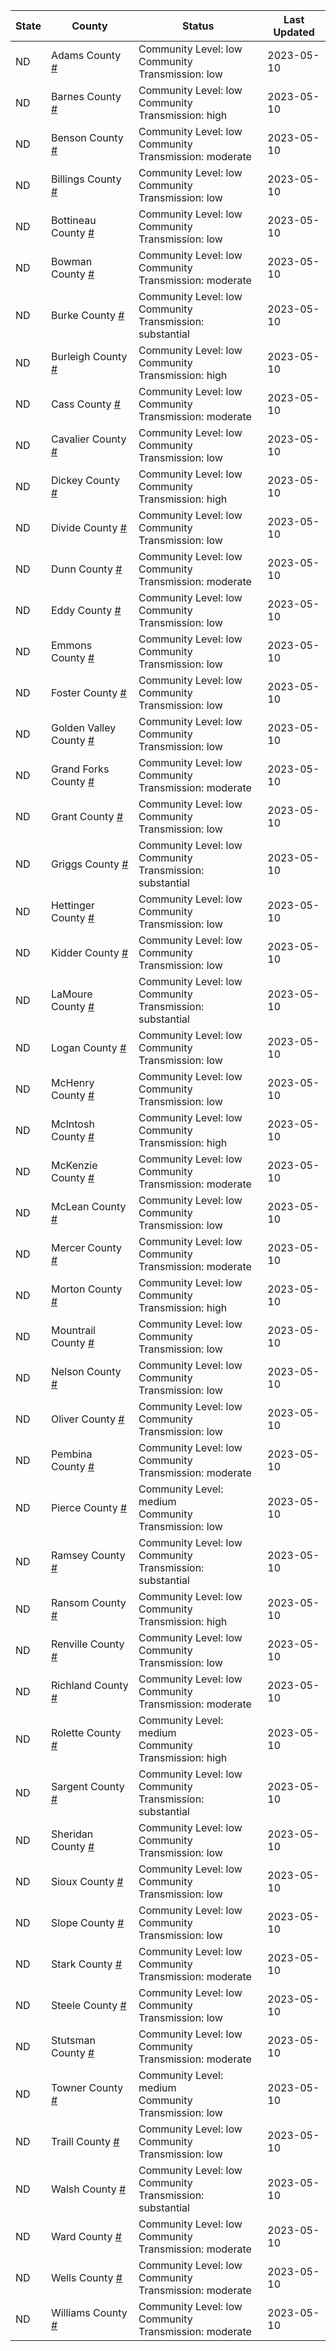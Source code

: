 State | County | Status | Last Updated
--- | --- | --- | --- 
ND | Adams County <a href="#adams_county">#</a> | <a name="adams_county"></a>Community Level: low<br/>Community Transmission: low | 2023-05-10
ND | Barnes County <a href="#barnes_county">#</a> | <a name="barnes_county"></a>Community Level: low<br/>Community Transmission: high | 2023-05-10
ND | Benson County <a href="#benson_county">#</a> | <a name="benson_county"></a>Community Level: low<br/>Community Transmission: moderate | 2023-05-10
ND | Billings County <a href="#billings_county">#</a> | <a name="billings_county"></a>Community Level: low<br/>Community Transmission: low | 2023-05-10
ND | Bottineau County <a href="#bottineau_county">#</a> | <a name="bottineau_county"></a>Community Level: low<br/>Community Transmission: low | 2023-05-10
ND | Bowman County <a href="#bowman_county">#</a> | <a name="bowman_county"></a>Community Level: low<br/>Community Transmission: moderate | 2023-05-10
ND | Burke County <a href="#burke_county">#</a> | <a name="burke_county"></a>Community Level: low<br/>Community Transmission: substantial | 2023-05-10
ND | Burleigh County <a href="#burleigh_county">#</a> | <a name="burleigh_county"></a>Community Level: low<br/>Community Transmission: high | 2023-05-10
ND | Cass County <a href="#cass_county">#</a> | <a name="cass_county"></a>Community Level: low<br/>Community Transmission: moderate | 2023-05-10
ND | Cavalier County <a href="#cavalier_county">#</a> | <a name="cavalier_county"></a>Community Level: low<br/>Community Transmission: low | 2023-05-10
ND | Dickey County <a href="#dickey_county">#</a> | <a name="dickey_county"></a>Community Level: low<br/>Community Transmission: high | 2023-05-10
ND | Divide County <a href="#divide_county">#</a> | <a name="divide_county"></a>Community Level: low<br/>Community Transmission: low | 2023-05-10
ND | Dunn County <a href="#dunn_county">#</a> | <a name="dunn_county"></a>Community Level: low<br/>Community Transmission: moderate | 2023-05-10
ND | Eddy County <a href="#eddy_county">#</a> | <a name="eddy_county"></a>Community Level: low<br/>Community Transmission: low | 2023-05-10
ND | Emmons County <a href="#emmons_county">#</a> | <a name="emmons_county"></a>Community Level: low<br/>Community Transmission: low | 2023-05-10
ND | Foster County <a href="#foster_county">#</a> | <a name="foster_county"></a>Community Level: low<br/>Community Transmission: low | 2023-05-10
ND | Golden Valley County <a href="#golden_valley_county">#</a> | <a name="golden_valley_county"></a>Community Level: low<br/>Community Transmission: low | 2023-05-10
ND | Grand Forks County <a href="#grand_forks_county">#</a> | <a name="grand_forks_county"></a>Community Level: low<br/>Community Transmission: moderate | 2023-05-10
ND | Grant County <a href="#grant_county">#</a> | <a name="grant_county"></a>Community Level: low<br/>Community Transmission: low | 2023-05-10
ND | Griggs County <a href="#griggs_county">#</a> | <a name="griggs_county"></a>Community Level: low<br/>Community Transmission: substantial | 2023-05-10
ND | Hettinger County <a href="#hettinger_county">#</a> | <a name="hettinger_county"></a>Community Level: low<br/>Community Transmission: low | 2023-05-10
ND | Kidder County <a href="#kidder_county">#</a> | <a name="kidder_county"></a>Community Level: low<br/>Community Transmission: low | 2023-05-10
ND | LaMoure County <a href="#lamoure_county">#</a> | <a name="lamoure_county"></a>Community Level: low<br/>Community Transmission: substantial | 2023-05-10
ND | Logan County <a href="#logan_county">#</a> | <a name="logan_county"></a>Community Level: low<br/>Community Transmission: low | 2023-05-10
ND | McHenry County <a href="#mchenry_county">#</a> | <a name="mchenry_county"></a>Community Level: low<br/>Community Transmission: low | 2023-05-10
ND | McIntosh County <a href="#mcintosh_county">#</a> | <a name="mcintosh_county"></a>Community Level: low<br/>Community Transmission: high | 2023-05-10
ND | McKenzie County <a href="#mckenzie_county">#</a> | <a name="mckenzie_county"></a>Community Level: low<br/>Community Transmission: moderate | 2023-05-10
ND | McLean County <a href="#mclean_county">#</a> | <a name="mclean_county"></a>Community Level: low<br/>Community Transmission: low | 2023-05-10
ND | Mercer County <a href="#mercer_county">#</a> | <a name="mercer_county"></a>Community Level: low<br/>Community Transmission: moderate | 2023-05-10
ND | Morton County <a href="#morton_county">#</a> | <a name="morton_county"></a>Community Level: low<br/>Community Transmission: high | 2023-05-10
ND | Mountrail County <a href="#mountrail_county">#</a> | <a name="mountrail_county"></a>Community Level: low<br/>Community Transmission: low | 2023-05-10
ND | Nelson County <a href="#nelson_county">#</a> | <a name="nelson_county"></a>Community Level: low<br/>Community Transmission: low | 2023-05-10
ND | Oliver County <a href="#oliver_county">#</a> | <a name="oliver_county"></a>Community Level: low<br/>Community Transmission: low | 2023-05-10
ND | Pembina County <a href="#pembina_county">#</a> | <a name="pembina_county"></a>Community Level: low<br/>Community Transmission: moderate | 2023-05-10
ND | Pierce County <a href="#pierce_county">#</a> | <a name="pierce_county"></a>Community Level: medium<br/>Community Transmission: low | 2023-05-10
ND | Ramsey County <a href="#ramsey_county">#</a> | <a name="ramsey_county"></a>Community Level: low<br/>Community Transmission: substantial | 2023-05-10
ND | Ransom County <a href="#ransom_county">#</a> | <a name="ransom_county"></a>Community Level: low<br/>Community Transmission: high | 2023-05-10
ND | Renville County <a href="#renville_county">#</a> | <a name="renville_county"></a>Community Level: low<br/>Community Transmission: low | 2023-05-10
ND | Richland County <a href="#richland_county">#</a> | <a name="richland_county"></a>Community Level: low<br/>Community Transmission: moderate | 2023-05-10
ND | Rolette County <a href="#rolette_county">#</a> | <a name="rolette_county"></a>Community Level: medium<br/>Community Transmission: high | 2023-05-10
ND | Sargent County <a href="#sargent_county">#</a> | <a name="sargent_county"></a>Community Level: low<br/>Community Transmission: substantial | 2023-05-10
ND | Sheridan County <a href="#sheridan_county">#</a> | <a name="sheridan_county"></a>Community Level: low<br/>Community Transmission: low | 2023-05-10
ND | Sioux County <a href="#sioux_county">#</a> | <a name="sioux_county"></a>Community Level: low<br/>Community Transmission: low | 2023-05-10
ND | Slope County <a href="#slope_county">#</a> | <a name="slope_county"></a>Community Level: low<br/>Community Transmission: low | 2023-05-10
ND | Stark County <a href="#stark_county">#</a> | <a name="stark_county"></a>Community Level: low<br/>Community Transmission: moderate | 2023-05-10
ND | Steele County <a href="#steele_county">#</a> | <a name="steele_county"></a>Community Level: low<br/>Community Transmission: low | 2023-05-10
ND | Stutsman County <a href="#stutsman_county">#</a> | <a name="stutsman_county"></a>Community Level: low<br/>Community Transmission: moderate | 2023-05-10
ND | Towner County <a href="#towner_county">#</a> | <a name="towner_county"></a>Community Level: medium<br/>Community Transmission: low | 2023-05-10
ND | Traill County <a href="#traill_county">#</a> | <a name="traill_county"></a>Community Level: low<br/>Community Transmission: low | 2023-05-10
ND | Walsh County <a href="#walsh_county">#</a> | <a name="walsh_county"></a>Community Level: low<br/>Community Transmission: substantial | 2023-05-10
ND | Ward County <a href="#ward_county">#</a> | <a name="ward_county"></a>Community Level: low<br/>Community Transmission: moderate | 2023-05-10
ND | Wells County <a href="#wells_county">#</a> | <a name="wells_county"></a>Community Level: low<br/>Community Transmission: moderate | 2023-05-10
ND | Williams County <a href="#williams_county">#</a> | <a name="williams_county"></a>Community Level: low<br/>Community Transmission: moderate | 2023-05-10
